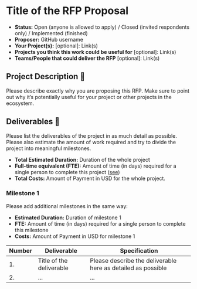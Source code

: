 # Title of the RFP Proposal

* **Status:** Open (anyone is allowed to apply) / Closed (invited respondents only) / Implemented (finished)
* **Proposer:** GitHub username
* **Your Project(s):** [optional]: Link(s)
* **Projects you think this work could be useful for** [optional]: Link(s)
* **Teams/People that could deliver the RFP** [optional]: Link(s)

## Project Description :page_facing_up: 

Please describe exactly why you are proposing this RFP. Make sure to point out why it’s potentially useful for your project or other projects in the ecosystem.  

## Deliverables :nut_and_bolt:

Please list the deliverables of the project in as much detail as possible. Please also estimate the amount of work required and try to divide the project into meaningful milestones.

* **Total Estimated Duration:** Duration of the whole project
* **Full-time equivalent (FTE):**  Amount of time (in days) required for a single person to complete this project ([see](https://en.wikipedia.org/wiki/Full-time_equivalent)) 
* **Total Costs:** Amount of Payment in USD for the whole project. 
### Milestone 1

Please add additional milestones in the same way: 
* **Estimated Duration:** Duration of milestone 1 
* **FTE:**  Amount of time (in days) required for a single person to complete this milestone
* **Costs:** Amount of Payment in USD for milestone 1


| Number | Deliverable | Specification | 
| ------------- | ------------- | ------------- |
| 1. | Title of the deliverable | Please describe the deliverable here as detailed as possible |  
| 2.  | ... |...| 
